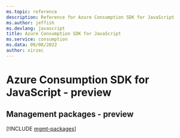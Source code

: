 ```yaml
---
ms.topic: reference
description: Reference for Azure Consumption SDK for JavaScript
ms.author: jeffish
ms.devlang: javascript
title: Azure Consumption SDK for JavaScript
ms.service: consumption
ms.data: 09/08/2022
author: xirzec
---
```

# Azure Consumption SDK for JavaScript - preview

## Management packages - preview
[!INCLUDE [mgmt-packages](consumption-mgmt-index.md)]